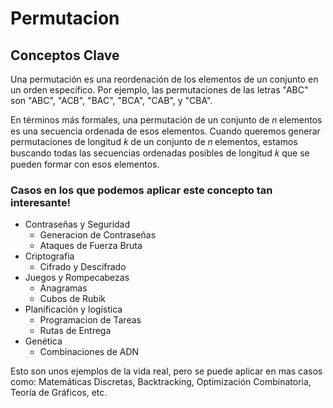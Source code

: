 # Permutacion

## Conceptos Clave

Una permutación es una reordenación de los elementos de un conjunto en un orden específico. Por ejemplo, las permutaciones de las letras "ABC" son "ABC", "ACB", "BAC", "BCA", "CAB", y "CBA".

En términos más formales, una permutación de un conjunto de 𝑛 elementos es una secuencia ordenada de esos elementos. Cuando queremos generar permutaciones de longitud 𝑘 de un conjunto de 𝑛 elementos, estamos buscando todas las secuencias ordenadas posibles de longitud 𝑘 que se pueden formar con esos elementos.

### Casos en los que podemos aplicar este concepto tan interesante!

- Contraseñas y Seguridad
    - Generacion de Contraseñas
    - Ataques de Fuerza Bruta
- Criptografia
    - Cifrado y Descifrado
- Juegos y Rompecabezas
    - Anagramas
    - Cubos de Rubik
- Planificación y logística
    - Programacion de Tareas
    - Rutas de Entrega
- Genética
    - Combinaciones de ADN

Esto son unos ejemplos de la vida real, pero se puede aplicar en mas casos como: Matemáticas Discretas, Backtracking, Optimización Combinatoria, Teoría de Gráficos, etc.